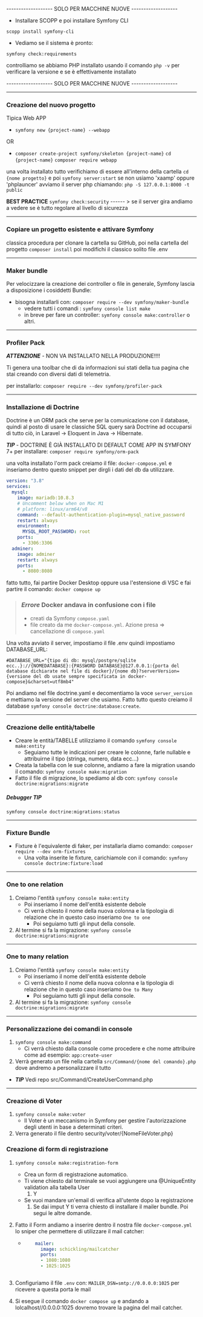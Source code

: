-------------------   SOLO PER MACCHINE NUOVE   ------------------- 
- Installare SCOPP e poi installare Symfony CLI

`scopp install symfony-cli`

- Vediamo se il sistema è pronto:
 
`symfony check:requirements`

controlliamo se abbiamo PHP installato usando il comando `php -v` per verificare la versione e se è effettivamente installato

-------------------   SOLO PER MACCHINE NUOVE   -------------------  

********

### Creazione del nuovo progetto

Tipica Web APP
- `symfony new {project-name} --webapp`

OR

-   `composer create-project symfony/skeleton {project-name}`
    `cd {project-name}`
    `composer require webapp`

una volta installato tutto verifichiamo di essere all'interno della cartella `cd {nome progetto}` e poi  `symfony server:start` se non usiamo 'xaamp' oppure 'phplauncer' avviamo il server php chiamando: `php -S 127.0.0.1:8000 -t public`


**BEST PRACTICE**
`symfony check:security` ------ >  se il server gira andiamo a vedere se è tutto regolare al livello di sicurezza

*********

### Copiare un progetto esistente e attivare Symfony

classica procedura per clonare la cartella su GitHub, poi nella cartella del progetto `composer install` poi modifichi il classico solito file .env 

*********

### Maker bundle

Per velocizzare la creazione dei controller o file in generale, Symfony lascia a disposizione i cosiddetti Bundle:

- bisogna installarli con: `composer require --dev symfony/maker-bundle`
    - vedere tutti i comandi : `symfony console list make`
    - in breve per fare un controller: `symfony console make:controller` o altri.


*******

### Profiler Pack
__*ATTENZIONE*__ - NON VA INSTALLATO NELLA PRODUZIONE!!!!

Ti genera una toolbar che di da informazioni sui stati della tua pagina che stai creando con diversi dati di telemetria.

per installarlo: `composer require --dev symfony/profiler-pack`

*******

### Installazione di Doctrine

Doctrine è un ORM pack che serve per la comunicazione con il database, quindi al posto di usare le classiche SQL query sarà Doctrine ad occuparsi di tutto ciò, in Laravel -> Eloquent in Java -> Hibernate.

__*TIP*__ - DOCTRINE È GIÀ INSTALLATO DI DEFAULT COME APP IN SYMFONY 7+ 
per installare: `composer require symfony/orm-pack`

una volta installato l'orm pack creiamo il file: `docker-compose.yml` e inseriamo dentro questo snippet per dirgli i dati del db da utilizzare.

```yaml
version: "3.8"
services:
  mysql:
    image: mariadb:10.8.3
    # Uncomment below when on Mac M1
    # platform: linux/arm64/v8
    command: --default-authentication-plugin=mysql_native_password
    restart: always
    environment:
      MYSQL_ROOT_PASSWORD: root
    ports:
      - 3306:3306
  adminer:
    image: adminer
    restart: always
    ports:
      - 8080:8080

```

fatto tutto, fai partire Docker Desktop oppure usa l'estensione di VSC e fai partire il comando: `docker compose up`

> ### __*Errore*__ Docker andava in confusione con i file 
> - creati da Symfony `compose.yaml`
> - file creato da me `docker-compose.yml`. 
> Azione presa => cancellazione di `compose.yaml`

Una volta avviato il server, impostiamo il file .env quindi impostiamo DATABASE_URL: 

```
#DATABASE_URL="{tipo di db: mysql/postgre/sqlite ecc..}://{NOMEDATABASE}:{PASSWORD DATABASE}@127.0.0.1:{porta del database dichiarate nel file di docker}/{nome db}?serverVersion={versione del db usate sempre specificata in docker-compose}&charset=utf8mb4"
```
Poi andiamo nel file doctrine.yaml e decomentiamo la voce `server_version` e mettiamo la versione del server che usiamo. Fatto tutto questo creiamo il database
`symfony console doctrine:database:create`.

******

### Creazione delle entità/tabelle

- Creare le entità/TABELLE utilizziamo il comando `symfony console make:entity`
    - Seguiamo tutte le indicazioni per creare le colonne, farle nullable e attribuirne il tipo (stringa, numero, data ecc...)
- Creata la tabella con le sue colonne, andiamo a fare la migration usando il comando: `symfony console make:migration`
- Fatto il file di migrazione, lo spediamo al db con: `symfony console doctrine:migrations:migrate`


##### Debugger __*TIP*__
`symfony console doctrine:migrations:status`

********

### Fixture Bundle
- Fixture è l'equivalente di faker, per installarla diamo comando: `composer require --dev orm-fixtures`
    - Una volta inserite le fixture, carichiamole con il comando: `symfony console doctrine:fixture:load`

********

### One to one relation

1. Creiamo l'entità `symfony console make:entity`
    - Poi inseriamo il nome dell'entità esistente debole
    - Ci verrà chiesto il nome della nuova colonna e la tipologia di relazione che in questo caso inseriamo `One to one` 
        - Poi seguiamo tutti gli input della console.
2. Al termine si fa la migrazione: `symfony console doctrine:migrations:migrate`

*******

### One to many relation

1. Creiamo l'entità `symfony console make:entity`
    - Poi inseriamo il nome dell'entità esistente debole
    - Ci verrà chiesto il nome della nuova colonna e la tipologia di relazione che in questo caso inseriamo `One to Many` 
        - Poi seguiamo tutti gli input della console.
2. Al termine si fa la migrazione: `symfony console doctrine:migrations:migrate`


********

### Personalizzazione dei comandi in console

1. `symfony console make:command`
    - Ci verrà chiesto dalla console come procedere e che nome attribuire come ad esempio: `app:create-user`
2. Verrà generato un file nella cartella `src/Command/{nome del comando}.php` dove andremo a personalizzare il tutto 

- __*TIP*__ Vedi repo src/Command/CreateUserCommand.php

********

### Creazione di Voter

1. `symfony console make:voter`
    - Il Voter è un meccanismo in Symfony per gestire l'autorizzazione degli utenti in base a determinati criteri.
2. Verra generato il file dentro security/voter/{NomeFileVoter.php}


### Creazione di form di registrazione

1. `symfony console make:registration-form`
    - Crea un form di registrazione automatico.
    - Ti viene chiesto dal terminale se vuoi aggiungere una @UniqueEntity validation alla tabella User
        1. Y
    - Se vuoi mandare un'email di verifica all'utente dopo la registrazione
        1. Se dai imput Y ti verra chiesto di installare il mailer bundle.
Poi segui le altre domande.

2. Fatto il Form andiamo a inserire dentro il nostra file `docker-compose.yml` lo sniper che permettere di utilizzare il mail catcher:
    - ```yml
          mailer:
            image: schickling/mailcatcher
            ports:
            - 1080:1080
            - 1025:1025
     ```
3. Configuriamo il file `.env` con: `MAILER_DSN=smtp://0.0.0.0:1025` per ricevere a questa porta le mail

4. Si esegue il comando `docker compose up` e andando a lolcalhost//0.0.0.0:1025 dovremo trovare la pagina del mail catcher.





















